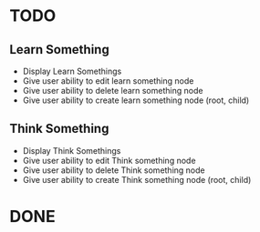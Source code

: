 # TODO

## Learn Something

- Display Learn Somethings
- Give user ability to edit learn something node
- Give user ability to delete learn something node
- Give user ability to create learn something node (root, child)

## Think Something

- Display Think Somethings
- Give user ability to edit Think something node
- Give user ability to delete Think something node
- Give user ability to create Think something node (root, child)

# DONE
